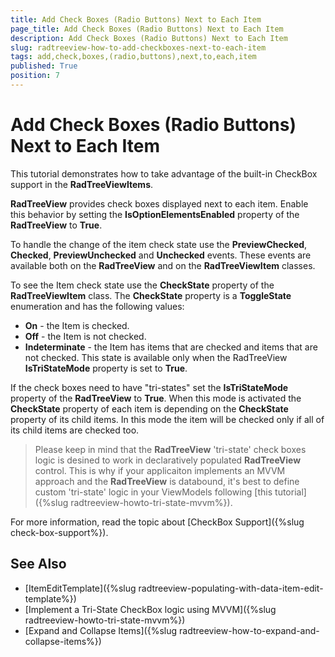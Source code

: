 ```yaml
---
title: Add Check Boxes (Radio Buttons) Next to Each Item
page_title: Add Check Boxes (Radio Buttons) Next to Each Item
description: Add Check Boxes (Radio Buttons) Next to Each Item
slug: radtreeview-how-to-add-checkboxes-next-to-each-item
tags: add,check,boxes,(radio,buttons),next,to,each,item
published: True
position: 7
---
```


# Add Check Boxes (Radio Buttons) Next to Each Item

This tutorial demonstrates how to take advantage of the built-in CheckBox support in the __RadTreeViewItems__.

__RadTreeView__ provides check boxes displayed next to each item. Enable this behavior by setting the __IsOptionElementsEnabled__ property of the __RadTreeView__ to __True__.

To handle the change of the item check state use the __PreviewChecked__, __Checked__, __PreviewUnchecked__ and __Unchecked__ events. These events are available both on the __RadTreeView__ and on the __RadTreeViewItem__ classes.

To see the Item check state use the __CheckState__ property of the __RadTreeViewItem__ class. The __CheckState__ property is a __ToggleState__ enumeration and has the following values:		

* __On__ - the Item is checked.
* __Off__ - the Item is not checked.
* __Indeterminate__ - the Item has items that are checked and items that are not checked. This state is available only when the RadTreeView __IsTriStateMode__ property is set to __True__.

If the check boxes need to have "tri-states" set the __IsTriStateMode__ property of the __RadTreeView__ to __True__. When this mode is activated the __CheckState__ property of each item is depending on the __CheckState__ property of its child items. In this mode the item will be checked only if all of its child items are checked too.

> Please keep in mind that the __RadTreeView__ 'tri-state' check boxes logic is desined to work in declaratively populated __RadTreeView__ control. This is why if your applicaiton implements an MVVM approach and the __RadTreeView__ is databound, it's best to define custom 'tri-state' logic in your ViewModels following [this  tutorial]({%slug radtreeview-howto-tri-state-mvvm%}).

For more information, read the topic about [CheckBox Support]({%slug check-box-support%}).

## See Also
 * [ItemEditTemplate]({%slug radtreeview-populating-with-data-item-edit-template%})
 * [Implement a Tri-State CheckBox logic using MVVM]({%slug radtreeview-howto-tri-state-mvvm%})
 * [Expand and Collapse Items]({%slug radtreeview-how-to-expand-and-collapse-items%})